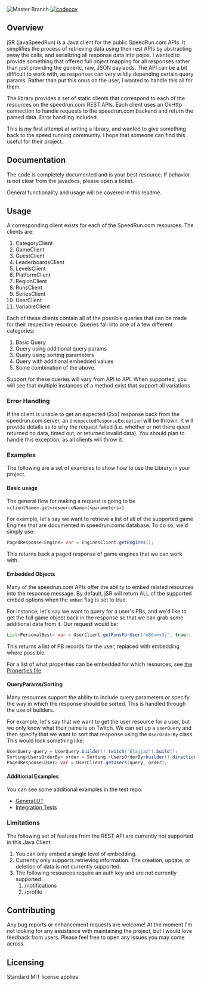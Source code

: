 ![Master Branch](https://github.com/fuzzylimes/jSR/workflows/Master%20Branch/badge.svg?branch=master) [![codecov](https://codecov.io/gh/fuzzylimes/jSR/branch/master/graph/badge.svg)](https://codecov.io/gh/fuzzylimes/jSR)

## Overview
jSR (javaSpeedRun) is a Java client for the public SpeedRun.com APIs. It simplifies the process 
of retrieving data using their rest APIs by abstracting away the calls, and serializing all response
data into pojos. I wanted to provide something that offered full object mapping for all responses
rather than just providing the generic, raw, JSON paylaods. The API can be a bit difficult
to work with, as responses can very wildly depending certain query params. Rather than put this onus
on the user, I wanted to handle this all for them.

The library provides a set of static clients that correspond to each of the resources on the
speedrun.com REST APIs. Each client uses an OkHttp connection to handle requests to the speedrun.com
backend and return the parsed data. Error handling included.

This is my first attempt at writing a library, and wanted to give something back to the speed running
community. I hope that someone can find this useful for their project.

## Documentation
The code is completely documented and is your best resource. If behavior is not clear from the javadocs,
please open a ticket.

General functionality and usage will be covered in this readme.

## Usage
A corresponding client exists for each of the SpeedRun.com resources. The clients are:

1. CategoryClient
2. GameClient
3. GuestClient
4. LeaderboardsClient
5. LevelsClient
6. PlatformClient
7. RegionClient
8. RunsClient
9. SeriesClient
10. UserClient
11. VariableClient

Each of these clients contain all of the possible queries that can be made for their respective resource.
Queries fall into one of a few different categories:
1. Basic Query
2. Query using additional query params
3. Query using sorting parameters
4. Query with additional embedded values
5. Some combination of the above.

Support for these queries will vary from API to API. When supported, you will see that multiple instances
of a method exist that support all variations

### Error Handling
If the client is unable to get an expected (2xx) response back from the speedrun.com server, an
`UnexpectedResponseException` will be thrown. It will provide details as to why the request failed
(i.e. whether or not there quest returned no data, timed out, or returned invalid data). You should
plan to handle this exception, as all clients will throw it.

### Examples
The following are a set of examples to show how to use the Library in your project.
#### Basic usage
The general flow for making a request is going to be `<clientName>.get<resourceName>(<parameters>)`.

For example, let's say we want to retrieve a list of all of the supported game Engines that are documented in
speedrun.coms database. To do so, we'd simply use:
```java
PagedResponse<Engine> var = EnginesClient.getEngines();
```
This returns back a paged response of game engines that we can work with.

#### Embedded Objects
Many of the speedrun.com APIs offer the ability to embed related resources into the response message. By default,
jSR will return ALL of the supported embed options when the `embed` flag is set to true.

For instance, let's say we want to query for a user's PBs, and we'd like to get the full game object back in the response
so that we can grab some additional data from it. Our request would be:
```java
List<PersonalBest> var = UserClient.getRunsForUser("o86vmv3j", true);
```
This returns a list of PB records for the user, replaced with embedding where possible.

For a list of what properties can be embedded for which resources, see [the Properties file](src/main/java/com/fuzzylimes/jsr/common/Properties.java).

#### QueryParams/Sorting
Many resources support the ability to include query parameters or specify the way in which the response should be sorted.
This is handled through the use of builders.

For example, let's say that we want to get the user resource for a user, but we only know what their name is on Twitch.
We can set up a `UserQuery` and then specify that we want to sort that response using the `UserOrderBy` class. This would
look something like:
```java
UserQuery query = UserQuery.builder().twitch("Elajjaz").build();
Sorting<UsersOrderBy> order = Sorting.<UsersOrderBy>builder().direction(Direction.ASCCENDING).build();
PagedResponse<User> var = UserClient.getUsers(query, order);
``` 

#### Additional Examples
You can see some additional examples in the test repo:
* [General UT](src/test/java/com/fuzzylimes/jsr/clients)
* [Integration Tests](src/test/java/com/fuzzylimes/jsr/clients/integration_tests)

### Limitations
The following set of features from the REST API are currently not supported in this Java Client
1. You can only embed a single level of embedding.
2. Currently only supports retrieving information. The creation, update, or deletion of data is not currently supported.
3. The following resources require an auth key and are not currently supported:
    1. /notifications
    2. /profile

## Contributing
Any bug reports or enhancement requests are welcome! At the moment I'm not looking for any assistance
with maintaining the project, but I would love feedback from users. Please feel free to open any
issues you may come across.

## Licensing
Standard MIT license applies.